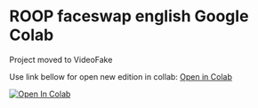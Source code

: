 # ROOP faceswap english Google Colab
Project moved to VideoFake

Use link bellow for open new edition in collab:
[Open in Colab](https://colab.research.google.com/github/neuromodern/VideoFake/blob/main/VideoFake_colab.ipynb)

<a href="https://colab.research.google.com/github/neuromodern/VideoFake/blob/main/VideoFake_colab.ipynb" target="_parent"><img src="https://colab.research.google.com/assets/colab-badge.svg" alt="Open In Colab"/></a>
